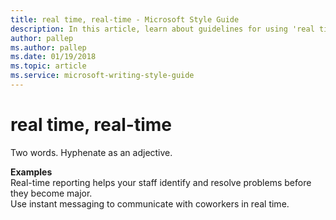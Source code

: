 ```yaml
---
title: real time, real-time - Microsoft Style Guide
description: In this article, learn about guidelines for using 'real time' as a hyphenate in Microsoft documents.
author: pallep
ms.author: pallep
ms.date: 01/19/2018
ms.topic: article
ms.service: microsoft-writing-style-guide
---
```


# real time, real-time

Two words. Hyphenate as an adjective.

**Examples**  
Real-time reporting helps your staff identify and resolve problems before they become major.  
Use instant messaging to communicate with coworkers in real time.
